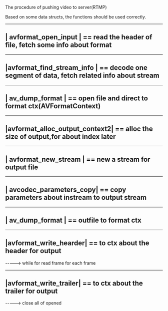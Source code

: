 The procedure of pushing video to server(RTMP)

Based on some data structs, the functions should be used correctly.

 -------------------------
|  avformat_open_input   | == read the header of file, fetch some info about format
 -------------------------


 --------------------------
|avformat_find_stream_info | == decode one segment of data, fetch related info about stream
 --------------------------

 -------------------------
|      av_dump_format    | == open file and direct to format ctx(AVFormatContext)
 -------------------------

 ------------------------------
|avformat_alloc_output_context2| == alloc the size of output,for about index later
 ------------------------------

 -------------------------
|  avformat_new_stream   | == new a stream for output file
 -------------------------

 -------------------------
| avcodec_parameters_copy| == copy parameters about instream to output stream
 -------------------------

 -----------------------
|    av_dump_format     | == outfile to format ctx
 -----------------------

 -----------------------
|avformat_write_hearder| == to ctx about the header for output
 -----------------------


-----> while for read frame for each frame


 -----------------------
|avformat_write_trailer| == to ctx about the trailer for output
 -----------------------

-----> close all of opened 
